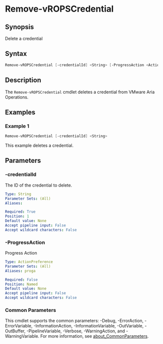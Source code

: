 # Remove-vROPSCredential

## Synopsis

Delete a credential

## Syntax

```powershell
Remove-vROPSCredential [-credentialId] <String> [-ProgressAction <ActionPreference>] [<CommonParameters>]
```

## Description

The `Remove-vROPSCredential` cmdlet deletes a credential from VMware Aria Operations.

## Examples

### Example 1

```powershell
Remove-vROPSCredential [-credentialId] <String>
```

This example deletes a credential.

## Parameters

### -credentialId

The ID of the credential to delete.

```yaml
Type: String
Parameter Sets: (All)
Aliases:

Required: True
Position: 1
Default value: None
Accept pipeline input: False
Accept wildcard characters: False
```

### -ProgressAction

Progress Action

```yaml
Type: ActionPreference
Parameter Sets: (All)
Aliases: proga

Required: False
Position: Named
Default value: None
Accept pipeline input: False
Accept wildcard characters: False
```

### Common Parameters

This cmdlet supports the common parameters: -Debug, -ErrorAction, -ErrorVariable, -InformationAction, -InformationVariable, -OutVariable, -OutBuffer, -PipelineVariable, -Verbose, -WarningAction, and -WarningVariable. For more information, see [about_CommonParameters](http://go.microsoft.com/fwlink/?LinkID=113216).
